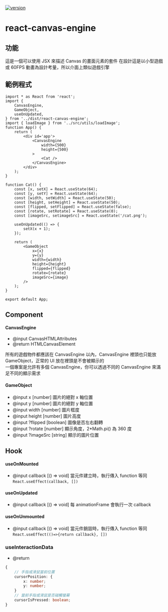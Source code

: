[![version](https://img.shields.io/npm/v/react-canvas-engine)](https://www.npmjs.com/package/react-canvas-engine?activeTab=readme)

<h1>react-canvas-engine</h1>

## 功能

這是一個可以使用 JSX 來描述 Canvas 的畫面元素的套件
在設計這是以小型遊戲或 60FPS 動畫為設計考量，所以介面上類似遊戲引擎

## 範例程式

```tsx
import * as React from 'react';
import {
	CanvasEngine,
	GameObject,
	useOnUpdated,
} from '../dist/react-canvas-engine';
import { loadImage } from '../src/utils/loadImage';
function App() {
	return (
		<div id='app'>
			<CanvasEngine
				width={500}
				height={500}
			>
				<Cat />
			</CanvasEngine>
		</div>
	);
}

function Cat() {
	const [x, setX] = React.useState(64);
	const [y, setY] = React.useState(64);
	const [width, setWidth] = React.useState(50);
	const [height, setHeight] = React.useState(50);
	const [flipped, setFlipped] = React.useState(false);
	const [rotate, setRotate] = React.useState(0);
	const [imageSrc, setimageSrc] = React.useState('/cat.png');

	useOnUpdated(() => {
		setX(x + 1);
	});

	return (
		<GameObject
			x={x}
			y={y}
			width={width}
			height={height}
			flipped={flipped}
			rotate={rotate}
			imageSrc={image}
		/>
	);
}

export default App;
```

## Component

#### CanvasEngine

-   @input CanvasHTMLAttributes
-   @return HTMLCanvasElement

所有的遊戲物件都應該在 CanvasEngine 以內，CanvasEngine 裡頭也只能放 GameObject，正常的 UI 放在裡頭是不會被顯示的<br>
一個專案是允許有多個 CanvasEngine，你可以透過不同的 CanvasEngine 來滿足不同的顯示需求

#### GameObject

-   @input x [number] 圖片的絕對 x 軸位置
-   @input y [number] 圖片的絕對 y 軸位置
-   @input width [number] 圖片框度
-   @input height [number] 圖片高度
-   @input ?flipped [boolean] 圖像是否左右翻轉
-   @input ?rotate [number] 顯示角度，2\*Math.pi() 為 360 度
-   @input ?imageSrc [string] 顯示的圖片位置

## Hook

#### useOnMounted

-   @input callback [() => void]
    當元件建立時，執行傳入 function
    等同 `React.useEffect(callback, [])`

#### useOnUpdated

-   @input callback [() => void]
    每 animationFrame 會執行一次 callback

#### useOnUnmounted

-   @input callback [() => void]
    當元件銷毀時，執行傳入 function
    等同 `React.useEffect(()=>{return callback}, [])`

### useInteractionData

-   @return

```ts
{
	// 手指或滑鼠當前位置
	cursorPosition: {
		x: number;
		y: number;
	}
	// 當前手指或滑鼠是否碰觸螢幕
	cursorIsPressed: boolean;
}
```
